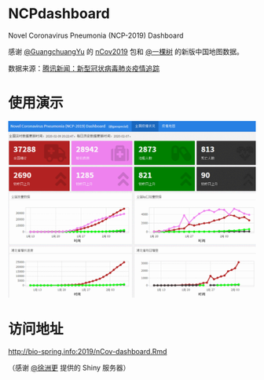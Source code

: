 # NCPdashboard
Novel Coronavirus Pneumonia (NCP-2019) Dashboard

感谢 [@GuangchuangYu](https://github.com/guangchuangyu) 的 [nCov2019](https://github.com/guangchuangyu/nCov2019) 包和 [@一棵树](https://github.com/yikeshu0611) 的新版中国地图数据。

数据来源：[腾讯新闻：新型冠状病毒肺炎疫情追踪](https://news.qq.com/zt2020/page/feiyan.htm)

# 使用演示

![](NCPdashboard.gif)

# 访问地址

http://bio-spring.info:2019/nCov-dashboard.Rmd

（感谢 [@徐洲更](https://github.com/xuzhougeng) 提供的 Shiny 服务器）
